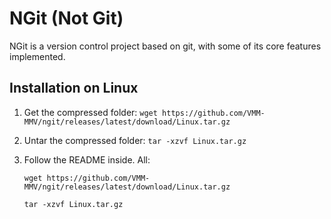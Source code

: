 # NGit (Not Git)

NGit is a version control project based on git, with some of its core features implemented.

## Installation on Linux

1. Get the compressed folder: 
   `wget https://github.com/VMM-MMV/ngit/releases/latest/download/Linux.tar.gz`
2. Untar the compressed folder: 
   `tar -xzvf Linux.tar.gz`
3. Follow the README inside.
All:

   `wget https://github.com/VMM-MMV/ngit/releases/latest/download/Linux.tar.gz`
   
   `tar -xzvf Linux.tar.gz`
